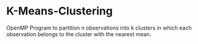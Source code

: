 # K-Means-Clustering
OpenMP Program to partition n observations into k clusters in which each observation belongs to the cluster with the nearest mean.
